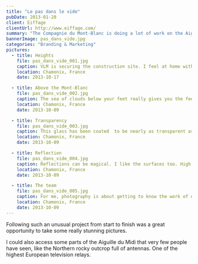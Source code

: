 ```yaml
---
title: "Le pas dans le vide"
pubDate: 2013-01-20
client: Eiffage
clientUrl: http://www.eiffage.com/
summary: "The Compagnie du Mont-Blanc is doing a lot of work on the Aiguille du Midi in Chamonix. Eiffage asked me to follow the construction of a glass cube allowing visitors to experience heights."
bannerImage: pas_dans_vide.jpg
categories: "Branding & Marketing"
pictures:
  - title: Heights
    file: pas_dans_vide_001.jpg
    caption: VLM is securing the construction site. I feel at home with those guys. They are in love with heights and not afraid of them at all.
    location: Chamonix, France
    date: 2013-10-17

  - title: Above the Mont-Blanc
    file: pas_dans_vide_002.jpg
    caption: The sea of clouds below your feet really gives you the feeling you are flying. Using a fish-eye lens accentuates the feeling.
    location: Chamonix, France
    date: 2013-10-09

  - title: Transparency
    file: pas_dans_vide_003.jpg
    caption: This glass has been coated  to be nearly as transparent as my camera lens. I must say I am impressed by the near invisibility of the cube.
    location: Chamonix, France
    date: 2013-10-09

  - title: Reflection
    file: pas_dans_vide_004.jpg
    caption: Reflections can be magical. I like the surfaces too. High precision technologies are at work here.
    location: Chamonix, France
    date: 2013-10-09

  - title: The team
    file: pas_dans_vide_005.jpg
    caption: For me, photography is about getting to know the work of others and respect it as much as they often respect mine. This group picture is my way to thank those guys.
    location: Chamonix, France
    date: 2013-10-09
---
```


Following such an unusual project from start to finish was a great opportunity to take some really stunning pictures.

I could also access some parts of the Aiguille du Midi that very few people have seen, like the Northern rocky outcrop full of antennas. One of the highest European television relays.
